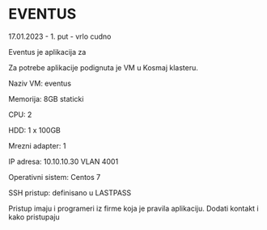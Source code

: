 # EVENTUS

17.01.2023 - 1. put - vrlo cudno 

Eventus je aplikacija za 

Za potrebe aplikacije podignuta je VM u Kosmaj klasteru. 

Naziv VM: eventus

Memorija: 8GB staticki

CPU: 2 

HDD: 1 x 100GB

Mrezni adapter: 1 

IP adresa: 10.10.10.30 VLAN 4001

Operativni sistem: Centos 7

SSH pristup: definisano u LASTPASS

Pristup imaju i programeri iz firme koja je pravila aplikaciju. Dodati kontakt i kako pristupaju

